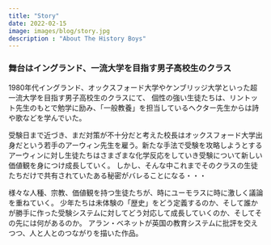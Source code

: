 ```yaml
---
title: "Story"
date: 2022-02-15
image: images/blog/story.jpg
description : "About The History Boys"
---
```

### 舞台はイングランド、一流大学を目指す男子高校生のクラス

1980年代イングランド、オックスフォード大学やケンブリッジ大学といった超一流大学を目指す男子高校生のクラスにて、
個性の強い生徒たちは、リントット先生のもとで勉学に励み、「一般教養」を担当しているヘクター先生からは詩や歌などを学んでいた。 

受験日まで近づき、まだ対策が不十分だと考えた校長はオックスフォード大学出身だという若手のアーウィン先生を雇う。新たな手法で受験を攻略しようとするアーウィンに対し生徒たちはさまざまな化学反応をしていき受験について新しい価値観を身につけ成長していく。 しかし、そんな中これまでそのクラスの生徒たちだけで共有されていたある秘密がバレることになる・・・ 

様々な人種、宗教、価値観を持つ生徒たちが、時にユーモラスに時に激しく議論を重ねていく。 少年たちは未体験の「歴史」をどう定義するのか、そして誰かが勝手に作った受験システムに対してどう対応して成長していくのか、そしてその先には何があるのか。 アラン・ベネットが英国の教育システムに批評を交えつつ、人と人とのつながりを描いた作品。